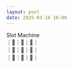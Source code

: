 ```yaml
---
layout: post
date: 2025-03-16 16:09
---
```


Slot Machine<br />
｜🍇｜🔔｜💎｜<br />
｜💎｜🍇｜🍇｜<br />
｜🍇｜🍒｜🤡｜<br />

